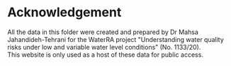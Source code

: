 # Acknowledgement
All the data in this folder were created and prepared by Dr Mahsa Jahandideh-Tehrani for the WaterRA project "Understanding water quality risks under low and variable water level conditions" (No. 1133/20).\
This website is only used as a host of these data for public access.
